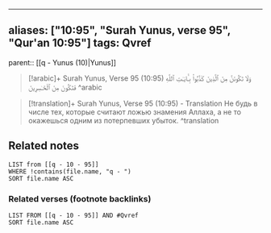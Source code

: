 
---
aliases: ["10:95", "Surah Yunus, verse 95", "Qur'an 10:95"]
tags: Qvref
---

parent:: [[q - Yunus (10)|Yunus]]

> [!arabic]+ Surah Yunus, Verse 95 (10:95)
> <span class="quran-arabic">وَلَا تَكُونَنَّ مِنَ ٱلَّذِينَ كَذَّبُوا۟ بِـَٔايَـٰتِ ٱللَّهِ فَتَكُونَ مِنَ ٱلْخَـٰسِرِينَ</span>
^arabic

> [!translation]+ Surah Yunus, Verse 95 (10:95) - Translation
> Не будь в числе тех, которые считают ложью знамения Аллаха, а не то окажешься одним из потерпевших убыток.
^translation



## Related notes
```dataview
LIST from [[q - 10 - 95]]
WHERE !contains(file.name, "q - ")
SORT file.name ASC
```

### Related verses (footnote backlinks)
```dataview
LIST FROM [[q - 10 - 95]] AND #Qvref
SORT file.name ASC
```

